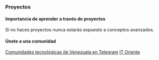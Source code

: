 ### Proyectos


#### Importancia de aprender a través de proyectos
Si no haces proyectos nunca estarás expuesto a conceptos avanzados.


#### Únete a una comunidad
[Comunidades tecnológicas de Venezuela en Telegram](https://github.com/OpenVeomunidades-en-telegram)
[IT Oriente](https://telegram.me/itoriente)